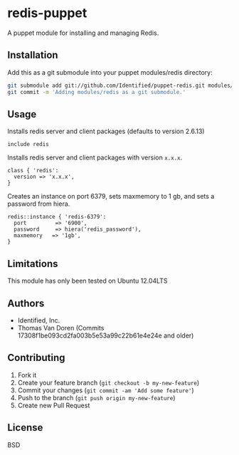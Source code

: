 # redis-puppet

A puppet module for installing and managing Redis.

## Installation

Add this as a git submodule into your puppet modules/redis directory:
```bash
git submodule add git://github.com/Identified/puppet-redis.git modules/redis
git commit -m 'Adding modules/redis as a git submodule.'
```

Usage
-----
Installs redis server and client packages (defaults to version 2.6.13)

```puppet
include redis
```

Installs redis server and client packages with version `x.x.x`.

```puppet
class { 'redis':
  version => 'x.x.x',
}
```

Creates an instance on port 6379, sets maxmemory to 1 gb, and sets a password from hiera.

```puppet
redis::instance { 'redis-6379':
  port         => '6900',
  password     => hiera('redis_password'),
  maxmemory   => '1gb',
}
```

## Limitations

This module has only been tested on Ubuntu 12.04LTS

## Authors
- Identified, Inc.
- Thomas Van Doren (Commits 17308f1be093cd2fa003b5e53a99c22b61e4e24e and older)

## Contributing

1. Fork it
2. Create your feature branch (`git checkout -b my-new-feature`)
3. Commit your changes (`git commit -am 'Add some feature'`)
4. Push to the branch (`git push origin my-new-feature`)
5. Create new Pull Request

## License
BSD
